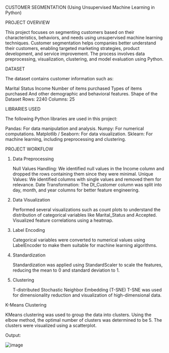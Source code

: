 CUSTOMER SEGMENTATION (Using Unsupervised Machine Learning in Python)

PROJECT OVERVIEW

This project focuses on segmenting customers based on their characteristics, behaviors, and needs using unsupervised machine learning techniques. Customer segmentation helps companies better understand their customers, enabling targeted marketing strategies, product development, and service improvement. The process involves data preprocessing, visualization, clustering, and model evaluation using Python.

DATASET

The dataset contains customer information such as:

Marital Status
Income
Number of items purchased
Types of items purchased
And other demographic and behavioral features.
Shape of the Dataset
Rows: 2240
Columns: 25

LIBRARIES USED

The following Python libraries are used in this project:

Pandas: For data manipulation and analysis.
Numpy: For numerical computations.
Matplotlib / Seaborn: For data visualization.
Sklearn: For machine learning, including preprocessing and clustering.

PROJECT WORKFLOW

1. Data Preprocessing
   
   Null Values Handling: We identified null values in the Income column and dropped the rows containing them since they were minimal.
   Unique Values: We identified columns with single values and removed them for relevance.
   Date Transformation: The Dt_Customer column was split into day, month, and year columns for better feature engineering.

2. Data Visualization
   
    Performed several visualizations such as count plots to understand the distribution of categorical variables like Marital_Status and Accepted.
    Visualized feature correlations using a heatmap.

3. Label Encoding

    Categorical variables were converted to numerical values using LabelEncoder to make them suitable for machine learning algorithms.
   
4. Standardization

    Standardization was applied using StandardScaler to scale the features, reducing the mean to 0 and standard deviation to 1.
  
5. Clustering

    T-distributed Stochastic Neighbor Embedding (T-SNE)
    T-SNE was used for dimensionality reduction and visualization of high-dimensional data.

K-Means Clustering

KMeans clustering was used to group the data into clusters. Using the elbow method, the optimal number of clusters was determined to be 5.
The clusters were visualized using a scatterplot.


Output:

![image](https://github.com/user-attachments/assets/d9c1c10d-e5a6-4a6e-9cd2-b118e9c47038)
